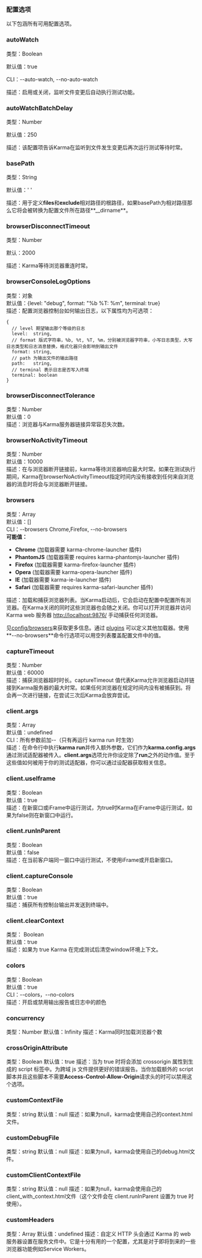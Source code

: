### 配置选项

以下包涵所有可用配置选项。

### autoWatch

类型：Boolean

默认值：true

CLI：--auto-watch, --no-auto-watch

描述：启用或关闭，监听文件变更后自动执行测试功能。

### autoWatchBatchDelay

类型：Number

默认值：250

描述：该配置项告诉Karma在监听到文件发生变更后再次运行测试等待时常。

### basePath

类型：String

默认值：' '

描述：用于定义**files**和**exclude**相对路径的根路径，如果basePath为相对路径那么它将会被转换为配置文件所在路径**\_\_dirname**。

### browserDisconnectTimeout

类型：Number

默认：2000

描述：Karma等待浏览器重连时常。

### browserConsoleLogOptions

类型：对象  
默认值：{level: "debug", format: "%b %T: %m", terminal: true}  
描述：配置浏览器控制台如何输出日志，以下属性均为可选项：

```
{
  // level 期望输出那个等级的日志
  level:  string,
  // format 版式字符串，%b, %t, %T, %m，分别被浏览器字符串，小写日志类型，大写日志类型和日志消息替换，格式化器只会影响到输出文件
  format: string, 
  // path 为输出文件的输出路径
  path:   string,
  // terminal 表示日志是否写入终端
  terminal: boolean
}
```

### browserDisconnectTolerance

类型：Number  
默认值：0  
描述：浏览器与Karma服务器链接异常容忍失次数。

### browserNoActivityTimeout

类型：Number  
默认值：10000  
描述：在与浏览器断开链接前，karma等待浏览器响应最大时常。如果在测试执行期间，Karma在browserNoActivityTimeout指定时间内没有接收到任何来自浏览器的消息时将会与浏览器断开链接。

### browsers

类型：Array  
默认值：\[\]  
CLI：--browsers Chrome,Firefox, --no-browsers  
**可能值：**

* **Chrome** \(加载器需要 karma-chrome-launcher 插件\)
* **PhantomJS** \(加载器需要 requires karma-phantomjs-launcher 插件\)
* **Firefox** \(加载器需要 karma-firefox-launcher 插件\)
* **Opera** \(加载器需要 karma-opera-launcher 插件\)
* **IE** \(加载器需要 karma-ie-launcher 插件\)
* **Safari** \(加载器需要 requires karma-safari-launcher 插件\)

描述：加载和捕获浏览器列表。当Karma启动后，它会启动在配置中配置所有浏览器。在Karma关闭的同时这些浏览器也会随之关闭。你可以打开浏览器并访问Karma web 服务器 [http://localhost:9876/](http://localhost:9876/) 手动捕获任何浏览器。

见[config/browsers](https://karma-runner.github.io/1.0/config/browsers.html)来获取更多信息。通过 [plugins](https://karma-runner.github.io/1.0/config/plugins.html) 可以定义其他加载器。使用**--no-browsers**命令行选项可以用空列表覆盖配置文件中的值。

### captureTimeout

类型：Number  
默认值：60000  
描述：捕获浏览器超时时长。captureTimeout 值代表Karma允许浏览器启动并链接到Karma服务器的最大时常。如果任何浏览器在规定时间内没有被捕获到。将会再一次进行链接，在尝试三次后Karma会放弃尝试。

### client.args

类型：Array  
默认值：undefined  
CLI：所有参数前加--（只有再运行 karma run 时生效）  
描述：在命令行中执行**karma run**并传入额外参数，它们作为**karma.config.args**通过测试适配器被传入。**client.args**选项允许你设定除了**run**之外的动作值。至于这些值如何被用于你的测试适配器，你可以通过设配器获取相关信息。

### client.useIframe

类型：Boolean  
默认值：true  
描述：在新窗口或iFrame中运行测试，为true时Karma在iFrame中运行测试，如果为false则在新窗口中运行。

### client.runInParent

类型：Boolean  
默认值：false  
描述：在当前客户端同一窗口中运行测试，不使用iFrame或开启新窗口。

### client.captureConsole

类型：Boolean  
默认值：true  
描述：捕获所有控制台输出并发送到终端中。

### client.clearContext

类型： Boolean  
默认值：true  
描述：如果为 true Karma 在完成测试后清空window环境上下文。

### colors

类型：Boolean  
默认值：true  
CLI：--colors，--no-colors  
描述：开启或禁用输出报告或日志中的颜色

### concurrency

类型：Number
默认值：Infinity
描述：Karma同时加载浏览器个数

### crossOriginAttribute

类型：Boolean
默认值：true
描述：当为 true 时将会添加 crossorigin 属性到生成的 script 标签中。为跨域 js 文件提供更好的错误报告。当你加载额外的 script 脚本并且这些脚本不需要**Access-Control-Allow-Origin**请求头的时可以禁用这个选项。

### customContextFile

类型：string
默认值：null
描述：如果为null，karma会使用自己的context.html文件。

### customDebugFile

类型：string
默认值：null
描述：如果为null，karma会使用自己的debug.html文件。

### customClientContextFile

类型：string
默认值：null
描述：如果为null，karma会使用自己的client_with_context.html文件（这个文件会在 client.runInParent 设置为 true 时使用）。

### customHeaders

类型：Array
默认值：undefined
描述：自定义 HTTP 头会通过 Karma 的 web 服务器设置在服务文件中。它是十分有用的一个配置，尤其是对于即将到来的一些浏览器功能例如Service Workers。